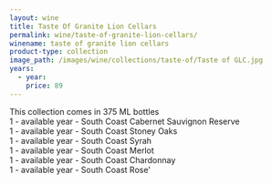 ```yaml
---
layout: wine
title: Taste Of Granite Lion Cellars
permalink: wine/taste-of-granite-lion-cellars/
winename: taste of granite lion cellars
product-type: collection
image_path: /images/wine/collections/taste-of/Taste of GLC.jpg
years:
  - year:
    price: 89
---
```



This collection comes in 375 ML bottles<br>1 - available year - South Coast Cabernet Sauvignon Reserve<br>1 - available year - South Coast Stoney Oaks<br>1 - available year - South Coast Syrah<br>1 - available year - South Coast Merlot<br>1 - available year - South Coast Chardonnay<br>1 - available year - South Coast Rose’
